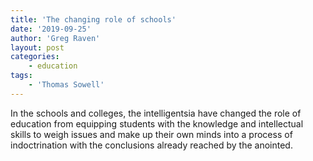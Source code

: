 ```yaml
---
title: 'The changing role of schools'
date: '2019-09-25'
author: 'Greg Raven'
layout: post
categories:
    - education
tags:
    - 'Thomas Sowell'
---
```


In the schools and colleges, the intelligentsia have changed the role of education from equipping students with the knowledge and intellectual skills to weigh issues and make up their own minds into a process of indoctrination with the conclusions already reached by the anointed.